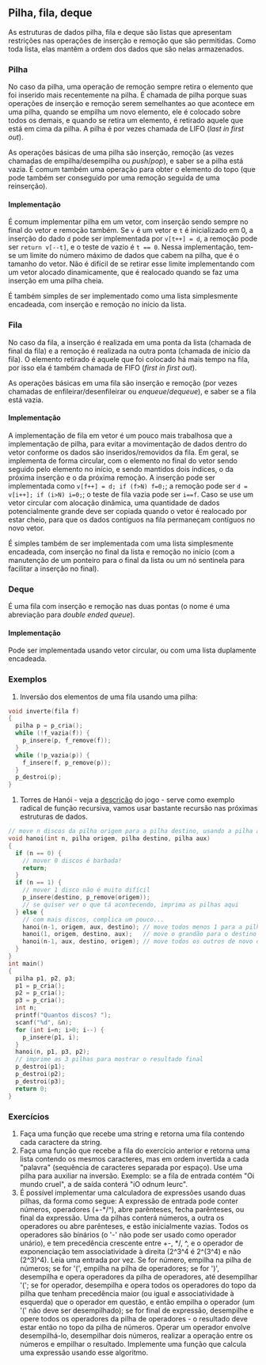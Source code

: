 ## Pilha, fila, deque

As estruturas de dados pilha, fila e deque são listas que apresentam restrições nas operações de inserção e remoção que são permitidas.
Como toda lista, elas mantêm a ordem dos dados que são nelas armazenados.

### Pilha 

No caso da pilha, uma operação de remoção sempre retira o elemento que foi inserido mais recentemente na pilha.
É chamada de pilha porque suas operações de inserção e remoção serem semelhantes ao que acontece em uma pilha, quando se empilha um novo elemento, ele é colocado sobre todos os demais, e quando se retira um elemento, é retirado aquele que está em cima da pilha.
A pilha é por vezes chamada de LIFO (*last in first out*).

As operações básicas de uma pilha são inserção, remoção (as vezes chamadas de empilha/desempilha ou *push*/*pop*), e saber se a pilha está vazia.
É comum também uma operação para obter o elemento do topo (que pode também ser conseguido por uma remoção seguida de uma reinserção).

#### Implementação

É comum implementar pilha em um vetor, com inserção sendo sempre no final do vetor e remoção também. Se `v` é um vetor e `t` é inicializado em 0, a inserção do dado `d` pode ser implementada por `v[t++] = d`, a remoção pode ser `return v[--t]`, e o teste de vazio é `t == 0`.
Nessa implementação, tem-se um limite do número máximo de dados que cabem na pilha, que é o tamanho do vetor. Não é difícil de se retirar esse limite implementando com um vetor alocado dinamicamente, que é realocado quando se faz uma inserção em uma pilha cheia.

É também simples de ser implementado como uma lista simplesmente encadeada, com inserção e remoção no início da lista.

### Fila

No caso da fila, a inserção é realizada em uma ponta da lista (chamada de final da fila) e a remoção é realizada na outra ponta (chamada de início da fila). O elemento retirado é aquele que foi colocado há mais tempo na fila, por isso ela é também chamada de FIFO (*first in first out*).

As operações básicas em uma fila são inserção e remoção (por vezes chamadas de enfileirar/desenfileirar ou *enqueue*/*dequeue*), e saber se a fila está vazia.

#### Implementação

A implementação de fila em vetor é um pouco mais trabalhosa que a implementação de pilha, para evitar a movimentação de dados dentro do vetor conforme os dados são inseridos/removidos da fila.
Em geral, se implementa de forma circular, com o elemento no final do vetor sendo seguido pelo elemento no início, e sendo mantidos dois índices, o da próxima inserção e o da próxima remoção. A inserção pode ser implementada como `v[f++] = d; if (f>N) f=0;`; a remoção pode ser `d = v[i++]; if (i>N) i=0;`; o teste de fila vazia pode ser `i==f`.
Caso se use um vetor circular com alocação dinâmica, uma quantidade de dados potencialmente grande deve ser copiada quando o vetor é realocado por estar cheio, para que os dados contíguos na fila permaneçam contíguos no novo vetor.

É simples também de ser implementada com uma lista simplesmente encadeada, com inserção no final da lista e remoção no início (com a manutenção de um ponteiro para o final da lista ou um nó sentinela para facilitar a inserção no final).

### Deque

É uma fila com inserção e remoção nas duas pontas (o nome é uma abreviação para *double ended queue*).

#### Implementação

Pode ser implementada usando vetor circular, ou com uma lista duplamente encadeada.

### Exemplos

1. Inversão dos elementos de uma fila usando uma pilha:
```c
void inverte(fila f)
{
  pilha p = p_cria();
  while (!f_vazia(f)) {
    p_insere(p, f_remove(f));
  }
  while (!p_vazia(p)) {
    f_insere(f, p_remove(p));
  }
  p_destroi(p);
}
```
1. Torres de Hanói - veja a [descrição](http://clubes.obmep.org.br/blog/torre-de-hanoi/) do jogo - serve como exemplo radical de função recursiva, vamos usar bastante recursão nas próximas estruturas de dados.
```c
// move n discos da pilha origem para a pilha destino, usando a pilha auxiliar
void hanoi(int n, pilha origem, pilha destino, pilha aux)
{
  if (n == 0) {
    // mover 0 discos é barbada!
    return;
  }
  if (n == 1) {
    // mover 1 disco não é muito difícil
    p_insere(destino, p_remove(origem));
    // se quiser ver o que tá acontecendo, imprima as pilhas aqui
  } else {
    // com mais discos, complica um pouco...
    hanoi(n-1, origem, aux, destino); // move todos menos 1 para a pilha auxiliar, com ajuda da pilha destino
    hanoi(1, origem, destino, aux);   // move o grandão para o destino
    hanoi(n-1, aux, destino, origem); // move todos os outros de novo da auxiliar pra destino, com ajuda da origem
  }
}
int main()
{
  pilha p1, p2, p3;
  p1 = p_cria();
  p2 = p_cria();
  p3 = p_cria();
  int n;
  printf("Quantos discos? ");
  scanf("%d", &n);
  for (int i=n; i>0; i--) {
    p_insere(p1, i);
  }
  hanoi(n, p1, p3, p2);
  // imprime as 3 pilhas para mostrar o resultado final
  p_destroi(p1);
  p_destroi(p2);
  p_destroi(p3);
  return 0;
}
```

### Exercícios

1. Faça uma função que recebe uma string e retorna uma fila contendo cada caractere da string.
2. Faça uma função que recebe a fila do exercício anterior e retorna uma lista contendo os mesmos caracteres, mas em ordem invertida a cada "palavra" (sequência de caracteres separada por espaço). Use uma pilha para auxiliar na inversão. Exemplo: se a fila de entrada contém "Oi mundo cruel", a de saída conterá "iO odnum leurc".
3. É possível implementar uma calculadora de expressões usando duas pilhas, da forma como segue: A expressão de entrada pode conter números, operadores (+-\*/^), abre parênteses, fecha parênteses, ou final da expressão. Uma da pilhas conterá números, a outra os operadores ou abre parênteses, e estão inicialmente vazias. Todos os operadores são binários (o '-' não pode ser usado como operador unário), e tem precedência crescente entre +-, \*/, ^, e o operador de exponenciação tem associatividade à direita (2^3^4 é 2^(3^4) e não (2^3)^4).
Leia uma entrada por vez. Se for número, empilha na pilha de números; se for '(', empilha na pilha de operadores; se for ')', desempilha e opera operadores da pilha de operadores, até desempilhar '('; se for operador, desempilha e opera todos os operadores do topo da pilha que tenham precedência maior (ou igual e associatividade à esquerda) que o operador em questão, e então empilha o operador (um '(' não deve ser desempilhado); se for final de expressão, desempilhe e opere todos os operadores da pilha de operadores - o resultado deve estar então no topo da pilha de números. Operar um operador envolve desempilhá-lo, desempilhar dois números, realizar a operação entre os números e empilhar o resultado.
Implemente uma função que calcula uma expressão usando esse algoritmo.
